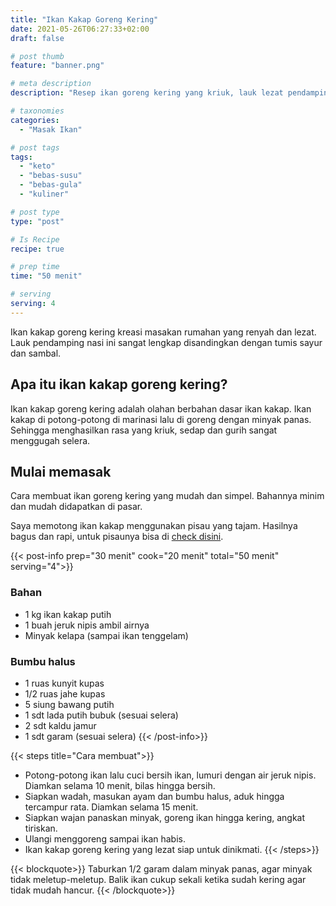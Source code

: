 ```yaml
---
title: "Ikan Kakap Goreng Kering"
date: 2021-05-26T06:27:33+02:00
draft: false

# post thumb
feature: "banner.png"

# meta description
description: "Resep ikan goreng kering yang kriuk, lauk lezat pendamping nasi. Cara membuatnya mudah, baca selengkapnya disini."

# taxonomies
categories:
  - "Masak Ikan"

# post tags
tags:
  - "keto"
  - "bebas-susu"
  - "bebas-gula"
  - "kuliner"

# post type
type: "post"

# Is Recipe
recipe: true

# prep time
time: "50 menit"

# serving
serving: 4
---
```

Ikan kakap goreng kering kreasi masakan rumahan yang renyah dan lezat. Lauk pendamping nasi ini sangat lengkap disandingkan dengan tumis sayur dan sambal.

## Apa itu ikan kakap goreng kering?

Ikan kakap goreng kering adalah olahan berbahan dasar ikan kakap. Ikan kakap di potong-potong di marinasi lalu di goreng dengan minyak panas. Sehingga menghasilkan rasa yang kriuk, sedap dan gurih sangat menggugah selera.

## Mulai memasak

Cara membuat ikan goreng kering yang mudah dan simpel. Bahannya minim dan mudah didapatkan di pasar.

Saya memotong ikan kakap menggunakan pisau yang tajam. Hasilnya bagus dan rapi, untuk pisaunya bisa di [check disini](https://s.click.aliexpress.com/e/_ABJJqr).

{{< post-info prep="30 menit" cook="20 menit" total="50 menit" serving="4">}}

### Bahan

-   1 kg ikan kakap putih
-   1 buah jeruk nipis ambil airnya
-   Minyak kelapa (sampai ikan tenggelam)

### Bumbu halus

-   1 ruas kunyit kupas
-   1/2 ruas jahe kupas
-   5 siung bawang putih
-   1 sdt lada putih bubuk (sesuai selera)
-   2 sdt kaldu jamur
-   1 sdt garam (sesuai selera)
{{< /post-info>}}

{{< steps title="Cara membuat">}}
-   Potong-potong ikan lalu cuci bersih ikan, lumuri dengan air jeruk nipis. Diamkan selama 10 menit, bilas hingga bersih.
-   Siapkan wadah, masukan ayam dan bumbu halus, aduk hingga tercampur rata. Diamkan selama 15 menit.
-   Siapkan wajan panaskan minyak, goreng ikan hingga kering, angkat tiriskan.
-   Ulangi menggoreng sampai ikan habis.
-   Ikan kakap goreng kering yang lezat siap untuk dinikmati.
{{< /steps>}}

{{< blockquote>}}
Taburkan 1/2 garam dalam minyak panas, agar minyak tidak meletup-meletup. Balik ikan cukup sekali ketika sudah kering agar tidak mudah hancur.
{{< /blockquote>}}